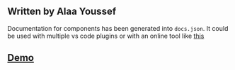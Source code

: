 ## Written by Alaa Youssef

Documentation for components has been generated into `docs.json`. It could be used with multiple vs code plugins
or with an online tool like [this](https://jsongrid.com/json-grid)


## [Demo](https://dealerz-seven.vercel.app/)